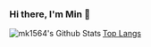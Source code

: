 ### Hi there, I'm Min 👋

<img align="left" alt="mk1564's Github Stats" src="https://github-readme-stats.vercel.app/api?username=mk1564&show_icons=true&hide_border=true" />

[Top Langs](https://github-readme-stats.vercel.app/api/top-langs/?username=mk1564&layout=compact)
